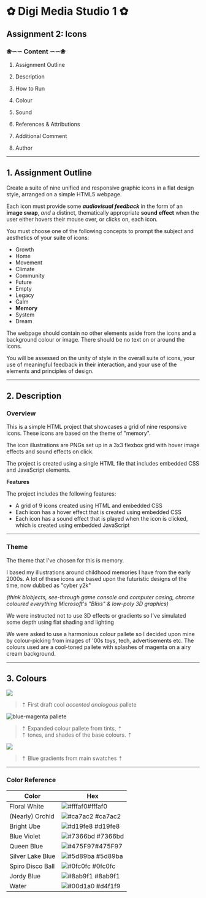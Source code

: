 
#  ✿ Digi Media Studio 1 ✿
 ## Assignment 2: Icons 

### ❀∽∽ **Content** ∽∽❀
 1. Assignment Outline

 2. Description 
 3. How to Run 
 4. Colour  
 5. Sound  
 6. References & Attributions
 7. Additional Comment 
 8. Author
---




##  **1. Assignment Outline**

 Create a suite of nine unified and responsive
 graphic icons in a flat design style,
 arranged on a simple HTML5 webpage.

 Each icon must provide some __*audiovisual
 feedback*__ in the form of an **image swap**,
 *and* a distinct, thematically appropriate
 **sound effect** when the user either hovers
 their mouse
 over, or clicks on, each icon.
 
  You must choose one of the following concepts
  to prompt the subject and aesthetics of your
  suite of icons:

 - Growth
 - Home
 - Movement
 - Climate
 - Community
 - Future
 - Empty
 - Legacy
 - Calm
 - **Memory**
 - System
 - Dream

 The webpage should contain no other elements
 aside from the icons and a background colour or
 image. There should be no text on or around the
 icons.

 You will be assessed on the unity of style in
 the overall suite of icons, your use of
 meaningful feedback in their interaction, and
 your use of the elements and principles of
 design.
***
## **2. Description**
### Overview 
 This is a simple HTML project that showcases a grid of nine responsive icons. These icons are based on the theme of "memory". 

 The icon illustrations are PNGs set up in a 3x3 flexbox grid with hover image effects and sound effects on click. 

 The project is created using a single HTML file that includes embedded CSS and JavaScript elements. 

**Features**

 The project includes the following features:

 * A grid of 9 icons created using HTML and embedded CSS
 * Each icon has a hover effect that is created using embedded CSS
 * Each icon has a sound effect that is played when the icon is clicked, which is created using embedded JavaScript
 ***

### Theme
 The theme that I've chosen for this is memory.

 I based my illustrations around childhood 
 memories I have from the early 2000s. A lot of
 these icons are based upon the futuristic designs
 of the time, now dubbed as "cyber y2k" 

 *(think blobjects, see-through game console and 
  computer casing, chrome coloured everything
  Microsoft's "Bliss" & low-poly 3D graphics)*
 
 We were instructed not to use 3D effects or 
 gradients so I've simulated some depth using 
 flat shading and lighting 

 We were asked to use a harmonious colour pallete
 so I decided upon mine by colour-picking from
 images of '00s toys, tech, advertisements etc. The colours used are a cool-toned pallete with splashes of magenta on a airy cream background. 
>
 ---


## **3. Colours**
![](https://static.wixstatic.com/media/df862d_a925fb558c304538b7d9b10ee5a4933b~mv2.png)

 > ⇡ First draft cool *accented analogous* pallete
 > 
![blue-magenta pallete](https://64.media.tumblr.com/e2ecf091b50b3aa8d425e6dd80226676/a19699669822fba3-be/s400x600/1982b96d9f51daaa66d54c5da120344143de27b4.pnj)

 >⇡ Expanded colour pallete from tints, ⇡  
 >⇡ tones, and shades of the base colours. ⇡
 >
![](https://64.media.tumblr.com/127f48b3963f325943a6bd75d90ab7a6/a19699669822fba3-3a/s400x600/5e99ab248b08fc233c6993f40da7babce5353a43.pnj)
 >
 >⇡ Blue gradients from main swatches ⇡  
 
***
### Color Reference

| Color             | Hex                                                                |
| ----------------- | ------------------------------------------------------------------ |
| Floral White | ![#fffaf0](https://encycolorpedia.com/fffaf0.svg)#fffaf0 |
| (Nearly) Orchid | ![#ca7ac2](https://encycolorpedia.com/ca7ac2.svg) #ca7ac2 |
| Bright Ube| ![#d19fe8](https://encycolorpedia.com/d19fe8.svg) #d19fe8 |
| Blue Violet  | ![#7366bd](https://encycolorpedia.com/7366bd.svg) #7366bd |
| Queen Blue | ![#475F97](https://encycolorpedia.com/436b95.svg)#475F97 |
| Silver Lake Blue | ![#5d89ba](https://encycolorpedia.com/5d89ba.svg) #5d89ba |
| Spiro Disco Ball| ![#0fc0fc](https://encycolorpedia.com/0fc0fc.svg) #0fc0fc|
| Jordy Blue | ![#8ab9f1](https://encycolorpedia.com/8ab9f1.svg) #8ab9f1 |
| Water| ![#00d1a0](https://encycolorpedia.com/d4f1f9.svg) #d4f1f9 |

